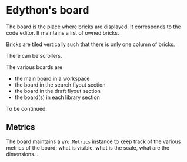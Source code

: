 # Edython's board

The board is the place where bricks are displayed.
It corresponds to the code editor.
It maintains a list of owned bricks.

Bricks are tiled vertically such that there is only one column of bricks.

There can be scrollers.

The various boards are

* the main board in a workspace
* the board in the search flyout section
* the board in the draft flyout section
* the board(s) in each library section

To be continued.

## Metrics

The board maintains a `eYo.Metrics` instance to keep track of the various metrics of the board: what is visible, what is the scale, what are the dimensions...


